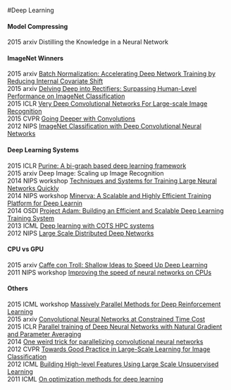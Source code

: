 #Deep Learning

#### Model Compressing  
2015 arxiv Distilling the Knowledge in a Neural Network  

#### ImageNet Winners  
2015 arxiv [Batch Normalization: Accelerating Deep Network Training by Reducing Internal Covariate Shift](http://arxiv.org/pdf/1502.03167v3.pdf)  
2015 arxiv [Delving Deep into Rectifiers: Surpassing Human-Level Performance on ImageNet Classification](http://arxiv.org/pdf/1502.01852v1.pdf)  
2015 ICLR [Very Deep Convolutional Networks For Large-scale Image Recognition](http://arxiv.org/abs/1409.1556)  
2015 CVPR [Going Deeper with Convolutions](http://www.cv-foundation.org/openaccess/content_cvpr_2015/papers/Szegedy_Going_Deeper_With_2015_CVPR_paper.pdf)  
2012 NIPS [ImageNet Classification with Deep Convolutional Neural Networks](http://papers.nips.cc/paper/4824-imagenet-classification-with-deep-convolutional-neural-networks.pdf)  

#### Deep Learning Systems  
2015 ICLR [Purine: A bi-graph based deep learning framework](http://arxiv.org/pdf/1412.6249v5.pdf)  
2015 arxiv Deep Image: Scaling up Image Recognition  
2014 NIPS workshop [Techniques and Systems for Training Large Neural Networks Quickly](http://stanford.edu/~rezab/nips2014workshop/slides/jeff.pdf)  
2014 NIPS workshop [Minerva: A Scalable and Highly Efficient Training Platform for Deep Learnin](http://stanford.edu/~rezab/nips2014workshop/submits/minerva.pdf)  
2014 OSDI [Project Adam: Building an Efficient and Scalable Deep Learning Training System](https://www.usenix.org/system/files/conference/osdi14/osdi14-paper-chilimbi.pdf)  
2013 ICML [Deep learning with COTS HPC systems](http://jmlr.org/proceedings/papers/v28/coates13.pdf)  
2012 NIPS [Large Scale Distributed Deep Networks](http://static.googleusercontent.com/media/research.google.com/en/us/archive/large_deep_networks_nips2012.pdf)  

#### CPU vs GPU  
2015 arxiv [Caffe con Troll: Shallow Ideas to Speed Up Deep Learning](http://arxiv.org/abs/1504.04343)  
2011 NIPS workshop [Improving the speed of neural networks on CPUs](http://static.googleusercontent.com/media/research.google.com/en//pubs/archive/37631.pdf)  

#### Others  
2015 ICML workshop [Massively Parallel Methods for Deep Reinforcement Learning](https://8109f4a4-a-62cb3a1a-s-sites.googlegroups.com/site/deeplearning2015/1.pdf?attachauth=ANoY7cocCvmoqZlkfUFQkSwV8fULURfVSzDdFv0dyk8uU1ztfeCHFIK4Kb6JoEQ3iZLUiYBynddwePUhd-3ssJZkANn-PXFU7m1U_wE5Eb4eHbZj3YR41bLF1AEr5T5EDth97i9DdkipHses1XTMDu_wpw8zs0-RGb7WVQRF8ZOhvG1AW47CRkAI8X0iv-oLtWy9fGSSa-JR9JpSwFUtjt_0_UXu4BUUwg==&attredirects=0)  
2015 arxiv [Convolutional Neural Networks at Constrained Time Cost](http://arxiv.org/pdf/1412.1710v1.pdf)  
2015 ICLR [Parallel training of Deep Neural Networks with Natural Gradient and Parameter Averaging](http://arxiv.org/pdf/1409.1556v6.pdf)  
2014 [One weird trick for parallelizing convolutional neural networks](http://arxiv.org/pdf/1404.5997v2.pdf)  
2012 CVPR [Towards Good Practice in Large-Scale Learning for Image Classification](http://hal.inria.fr/docs/00/69/00/14/PDF/cvpr2012.pdf)  
2012 ICML [Building High-level Features Using Large Scale Unsupervised Learning](http://static.googleusercontent.com/media/research.google.com/en/us/archive/unsupervised_icml2012.pdf)  
2011 ICML [On optimization methods for deep learning](http://ai.stanford.edu/~quocle/LeNgiCoaLahProNg11.pdf)  
